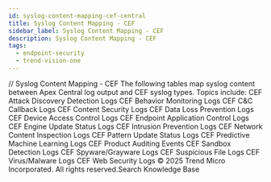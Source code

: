 ```yaml
---
id: syslog-content-mapping-cef-central
title: Syslog Content Mapping - CEF
sidebar_label: Syslog Content Mapping - CEF
description: Syslog Content Mapping - CEF
tags:
  - endpoint-security
  - trend-vision-one
---
```


/*<![CDATA[*/ $('#title').html($('meta[name=map-description]').attr('content')); /*]]>*/ Syslog Content Mapping - CEF The following tables map syslog content between Apex Central log output and CEF syslog types. Topics include: CEF Attack Discovery Detection Logs CEF Behavior Monitoring Logs CEF C&C Callback Logs CEF Content Security Logs CEF Data Loss Prevention Logs CEF Device Access Control Logs CEF Endpoint Application Control Logs CEF Engine Update Status Logs CEF Intrusion Prevention Logs CEF Network Content Inspection Logs CEF Pattern Update Status Logs CEF Predictive Machine Learning Logs CEF Product Auditing Events CEF Sandbox Detection Logs CEF Spyware/Grayware Logs CEF Suspicious File Logs CEF Virus/Malware Logs CEF Web Security Logs © 2025 Trend Micro Incorporated. All rights reserved.Search Knowledge Base